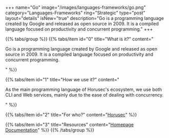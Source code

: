 +++
name="Go"
image="/images/languages-frameworks/go.png"
category="Languages-Frameworks"
ring="Strategic"
type="post"
layout="details"
isNew="true"
description="Go is a programming language created by Google and released as open source in 2009. It is a compiled language focused on productivity and concurrent programming."
+++

{{% tabs/group %}}
  {{% tabs/item id="0" title="What is it?" content="<p>Go is a programming language created by Google and released as open source in 2009. It is a compiled language focused on productivity and concurrent programming.</p>" %}}
  
  {{% tabs/item id="1" title="How we use it?" content="<p>As the main programming language of Horusec's ecosystem, we use both CLI and Web services, mainly due to the ease of dealing with concurrency.</p>" %}}
  
  {{% tabs/item id="2" title="For who?" content="<a href='https://horusec.io/site/'>Horusec</a>" %}}

  {{% tabs/item id="3" title="Resources" content="<a href='https://golang.org/'>Homepage</a> <br /> <a href='https://golang.org/doc/'>Documentation</a>" %}}
{{% /tabs/group %}}